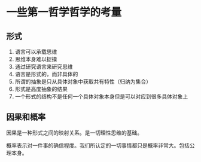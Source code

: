 # 一些第一哲学哲学的考量

## 形式

1. 语言可以承载思维
1. 思维本身难以捉摸
1. 通过研究语言来研究思维
1. 语言是形式的，而非具体的
1. 所谓的抽象是只从具体对象中获取共有特性（归纳为集合）
1. 形式是高度抽象的结果
1. 一个形式的结构不是任何一个具体对象本身但是可以对应到很多具体对象上

## 因果和概率

因果是一种形式之间的映射关系。是一切理性思维的基础。

概率表示对一件事的确信程度。我们所认定的一切事情都只是概率非常大。包括公理本身。

